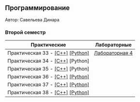 ## Программирование

Автор: Савельева Динара

### Второй семестр

| Практические | Лабораторные |
| ------------ | ------------ |
| Практическая 33 - [[C++]](./Practice/33/c++/) [[Python]](./Practice/33/Python/) | [Лабораторная 4](./Lab/04/README.md) |
| Практическая 34 - [[C++]](./Practice/34/C++/) [Python] | |
| Практическая 35 - [[C++]](./Practice/35/C++/) [Python] | |
| Практическая 36 - [[C++]](./Practice/36/C++/) [[Python]](./Practice/36/Python/) | |
| Практическая 37 - [[C++]](./Practice/37/C++/) [[Python]](./Practice/37/Python/) | |
| Практическая 38 - [[C++]](./Practice/38/C++/) [[Python]](./Practice/38/Python/) | |